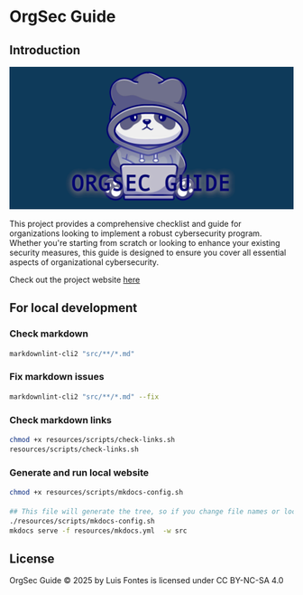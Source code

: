 # OrgSec Guide

## Introduction

![logo](src/images/banner.png)

This project provides a comprehensive checklist and guide for organizations looking to implement a robust cybersecurity program. Whether you're starting from scratch or looking to enhance your existing security measures, this guide is designed to ensure you cover all essential aspects of organizational cybersecurity.

Check out the project website [here](https://luisfontes19.github.io/orgsec-guide/)

## For local development

### Check markdown

```bash
markdownlint-cli2 "src/**/*.md"
```

### Fix markdown issues

```bash
markdownlint-cli2 "src/**/*.md" --fix
```

### Check markdown links

```bash
chmod +x resources/scripts/check-links.sh
resources/scripts/check-links.sh
```

<!-- ### Generate pdf

We use a custom built tool to generate the pdfs called `nicebook`. PDF is generated into the `output` folder.

```bash
chmod +x resources/scripts/generate-pdf.sh
resources/scripts/generate-pdf.sh
``` -->

### Generate and run local website

```bash
chmod +x resources/scripts/mkdocs-config.sh

## This file will generate the tree, so if you change file names or locations or add/remove files you may want to run this script again
./resources/scripts/mkdocs-config.sh
mkdocs serve -f resources/mkdocs.yml  -w src
```

## License

OrgSec Guide © 2025 by Luis Fontes is licensed under CC BY-NC-SA 4.0
